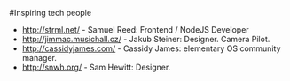 #Inspiring tech people

* http://strml.net/ - Samuel Reed: Frontend / NodeJS Developer
* http://jimmac.musichall.cz/ - Jakub Steiner: Designer. Camera Pilot.
* http://cassidyjames.com/ - Cassidy James: elementary OS community manager.
* http://snwh.org/ - Sam Hewitt: Designer.
